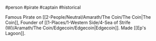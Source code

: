 #person #pirate #captain #historical 

Famous Pirate on [[2-People/Neutral/Amarath/The Coin/The Coin|The Coin]], Founder of [[1-Places/1-Western Side/4-Sea of Strife (W)/Aramath/The Coin/Edgecoin/Edgecoin|Edgecoin]]. Made [[Ep's Lagoon]].